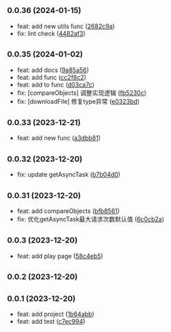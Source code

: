 ## <small>0.0.36 (2024-01-15)</small>

* feat: add new utils func ([2682c9a](https://github.com/iceywu/utils/commit/2682c9a))
* fix: lint check ([4482af3](https://github.com/iceywu/utils/commit/4482af3))



## <small>0.0.35 (2024-01-02)</small>

* feat: add docs ([9a85a56](https://github.com/iceywu/utils/commit/9a85a56))
* feat: add func ([cc2f8c2](https://github.com/iceywu/utils/commit/cc2f8c2))
* feat: add to func ([d03ca7c](https://github.com/iceywu/utils/commit/d03ca7c))
* fix: [compareObjects] 调整实现逻辑 ([fb5230c](https://github.com/iceywu/utils/commit/fb5230c))
* fix: [downloadFile] 修复type异常 ([e0323bd](https://github.com/iceywu/utils/commit/e0323bd))



## <small>0.0.33 (2023-12-21)</small>

* feat: add new func ([a3dbb81](https://github.com/iceywu/utils/commit/a3dbb81))



## <small>0.0.32 (2023-12-20)</small>

* fix: update getAsyncTask ([b7b04d0](https://github.com/iceywu/utils/commit/b7b04d0))



## <small>0.0.31 (2023-12-20)</small>

* feat: add compareObjects ([bfb8561](https://github.com/iceywu/utils/commit/bfb8561))
* fix: 优化getAsyncTask最大请求次数默认值 ([6c0cb2a](https://github.com/iceywu/utils/commit/6c0cb2a))



## <small>0.0.3 (2023-12-20)</small>

* feat: add play page ([58c4eb5](https://github.com/iceywu/utils/commit/58c4eb5))



## <small>0.0.2 (2023-12-20)</small>




## <small>0.0.1 (2023-12-20)</small>

* feat: add project ([1b64abb](https://github.com/iceywu/utils/commit/1b64abb))
* feat: add test ([c7ec994](https://github.com/iceywu/utils/commit/c7ec994))



